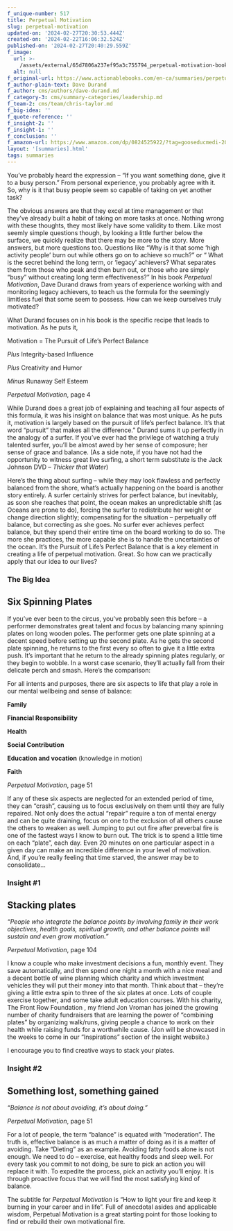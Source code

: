 ```yaml
---
f_unique-number: 517
title: Perpetual Motivation
slug: perpetual-motivation
updated-on: '2024-02-27T20:30:53.444Z'
created-on: '2024-02-22T16:06:32.524Z'
published-on: '2024-02-27T20:40:29.559Z'
f_image:
  url: >-
    /assets/external/65d7806a237ef95a3c755794_perpetual-motivation-book-cover-sm.jpeg
  alt: null
f_original-url: https://www.actionablebooks.com/en-ca/summaries/perpetual-motivation/
f_author-plain-text: Dave Durand
f_author: cms/authors/dave-durand.md
f_category-3: cms/summary-categories/leadership.md
f_team-2: cms/team/chris-taylor.md
f_big-idea: ''
f_quote-reference: ''
f_insight-2: ''
f_insight-1: ''
f_conclusion: ''
f_amazon-url: https://www.amazon.com/dp/0824525922/?tag=gooseducmedi-20
layout: '[summaries].html'
tags: summaries
---
```


You’ve probably heard the expression – “If you want something done, give it to a busy person.” From personal experience, you probably agree with it. So, why is it that busy people seem so capable of taking on yet another task?

The obvious answers are that they excel at time management or that they’ve already built a habit of taking on more tasks at once. Nothing wrong with these thoughts, they most likely have some validity to them. Like most seemly simple questions though, by looking a little further below the surface, we quickly realize that there may be more to the story. More answers, but more questions too. Questions like “Why is it that some ‘high activity people’ burn out while others go on to achieve so much?” or “ What is the secret behind the long term, or ‘legacy’ achievers? What separates them from those who peak and then burn out, or those who are simply “busy” without creating long term effectiveness?” In his book _Perpetual Motivation_, Dave Durand draws from years of experience working with and monitoring legacy achievers, to teach us the formula for the seemingly limitless fuel that some seem to possess. How can we keep ourselves truly motivated?

What Durand focuses on in his book is the specific recipe that leads to motivation. As he puts it,

Motivation = The Pursuit of Life’s Perfect Balance

_Plus_ Integrity-based Influence

_Plus_ Creativity and Humor

_Minus_ Runaway Self Esteem

_Perpetual Motivation_, page 4

While Durand does a great job of explaining and teaching all four aspects of this formula, it was his insight on balance that was most unique. As he puts it, motivation is largely based on the pursuit of life’s perfect balance. It’s that word “pursuit” that makes all the difference.” Durand sums it up perfectly in the analogy of a surfer. If you’ve ever had the privilege of watching a truly talented surfer, you’ll be almost awed by her sense of composure; her sense of grace and balance. (As a side note, if you have not had the opportunity to witness great live surfing, a short term substitute is the Jack Johnson DVD – _Thicker that Water_)

Here’s the thing about surfing – while they may look flawless and perfectly balanced from the shore, what’s actually happening on the board is another story entirely. A surfer certainly strives for perfect balance, but inevitably, as soon she reaches that point, the ocean makes an unpredictable shift (as Oceans are prone to do), forcing the surfer to redistribute her weight or change direction slightly; compensating for the situation – perpetually off balance, but correcting as she goes. No surfer ever achieves perfect balance, but they spend their entire time on the board working to do so. The more she practices, the more capable she is to handle the uncertainties of the ocean. It’s the Pursuit of Life’s Perfect Balance that is a key element in creating a life of perpetual motivation. Great. So how can we practically apply that our idea to our lives?

### The Big Idea

Six Spinning Plates
-------------------

If you’ve ever been to the circus, you’ve probably seen this before – a performer demonstrates great talent and focus by balancing many spinning plates on long wooden poles. The performer gets one plate spinning at a decent speed before setting up the second plate. As he gets the second plate spinning, he returns to the first every so often to give it a little extra push. It’s important that he return to the already spinning plates regularly, or they begin to wobble. In a worst case scenario, they’ll actually fall from their delicate perch and smash. Here’s the comparison:

For all intents and purposes, there are six aspects to life that play a role in our mental wellbeing and sense of balance:

**Family**

**Financial Responsibility**

**Health**

**Social Contribution**

**Education and vocation** (knowledge in motion)

**Faith**

_Perpetual Motivation_, page 51

If any of these six aspects are neglected for an extended period of time, they can “crash”, causing us to focus exclusively on them until they are fully repaired. Not only does the actual “repair” require a ton of mental energy and can be quite draining, focus on one to the exclusion of all others cause the others to weaken as well. Jumping to put out fire after preverbal fire is one of the fastest ways I know to burn out. The trick is to spend a little time on each “plate”, each day. Even 20 minutes on one particular aspect in a given day can make an incredible difference in your level of motivation. And, if you’re really feeling that time starved, the answer may be to consolidate…

### Insight #1

Stacking plates
---------------

_“People who integrate the balance points by involving family in their work objectives, health goals, spiritual growth, and other balance points will sustain and even grow motivation.”_

_Perpetual Motivation_, page 104

I know a couple who make investment decisions a fun, monthly event. They save automatically, and then spend one night a month with a nice meal and a decent bottle of wine planning which charity and which investment vehicles they will put their money into that month. Think about that – they’re giving a little extra spin to three of the six plates at once. Lots of couple exercise together, and some take adult education courses. With his charity, The Front Row Foundation , my friend Jon Vroman has joined the growing number of charity fundraisers that are learning the power of “combining plates” by organizing walk/runs, giving people a chance to work on their health while raising funds for a worthwhile cause. (Jon will be showcased in the weeks to come in our “Inspirations” section of the insight website.)

I encourage you to find creative ways to stack your plates.

### Insight #2

Something lost, something gained
--------------------------------

_“Balance is not about avoiding, it’s about doing.”_

_Perpetual Motivation_, page 51

For a lot of people, the term “balance” is equated with “moderation”. The truth is, effective balance is as much a matter of doing as it is a matter of avoiding. Take “Dieting” as an example. Avoiding fatty foods alone is not enough. We need to do – exercise, eat healthy foods and sleep well. For every task you commit to not doing, be sure to pick an action you will replace it with. To expedite the process, pick an activity you’ll enjoy. It is through proactive focus that we will find the most satisfying kind of balance.

The subtitle for _Perpetual Motivation_ is “How to light your fire and keep it burning in your career and in life”. Full of anecdotal asides and applicable wisdom, Perpetual Motivation is a great starting point for those looking to find or rebuild their own motivational fire.
